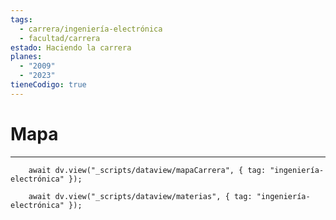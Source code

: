 ```yaml
---
tags:
  - carrera/ingeniería-electrónica
  - facultad/carrera
estado: Haciendo la carrera
planes:
  - "2009"
  - "2023"
tieneCodigo: true
---
```

# Mapa
---
```dataviewjs
    await dv.view("_scripts/dataview/mapaCarrera", { tag: "ingeniería-electrónica" });
```

```dataviewjs
    await dv.view("_scripts/dataview/materias", { tag: "ingeniería-electrónica" });
```